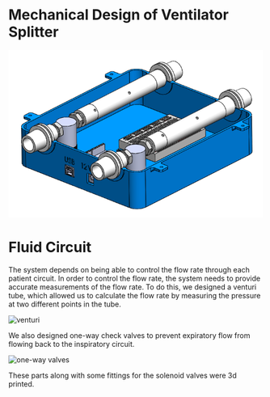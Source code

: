 # Mechanical Design of Ventilator Splitter

![mechanical components](../images/openModel_transparent.png)

# Fluid Circuit

The system depends on being able to control the flow rate through each patient circuit. In order to control the flow rate, the system needs to provide accurate measurements of the flow rate. To do this, we designed a venturi tube, which allowed us to calculate the flow rate by measuring the pressure at two different points in the tube.

![venturi](https://omarHus.github.com/ventilator/images/venturi_transparent.png)

We also designed one-way check valves to prevent expiratory flow from flowing back to the inspiratory circuit.

![one-way valves](https://omarHus.github.com/ventilator/images/checkvalve_transparent.png)

These parts along with some fittings for the solenoid valves were 3d printed.